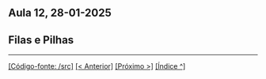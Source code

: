 ## Aula 12,  28-01-2025 

## Filas e Pilhas


___
[[Código-fonte: /src]](./src)   [[< Anterior]](../aula11/aula11.md) [[Próximo >]](../aula13/aula13.md)  [[Índice ^]](../index.md)


